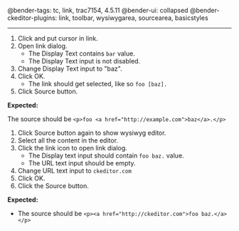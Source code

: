 @bender-tags: tc, link, trac7154, 4.5.11
@bender-ui: collapsed
@bender-ckeditor-plugins: link, toolbar, wysiwygarea, sourcearea, basicstyles

----

1. Click and put cursor in link.
1. Open link dialog.
	* The Display Text contains `bar` value.
	* The Display Text input is not disabled.
1. Change Display Text input to "baz".
1. Click OK.
	* The link should get selected, like so `foo [baz].`
1. Click Source button.

**Expected:**

The source should be `<p>foo <a href="http://example.com">baz</a>.</p>`

1. Click Source button again to show wysiwyg editor.
1. Select all the content in the editor.
1. Click the link icon to open link dialog.
	* The Display text input should contain `foo baz.` value.
	* The URL text input should be empty.
1. Change URL text input to `ckeditor.com`
1. Click OK.
1. Click the Source button.

**Expected:**
* The source should be `<p><a href="http://ckeditor.com">foo baz.</a></p>`

